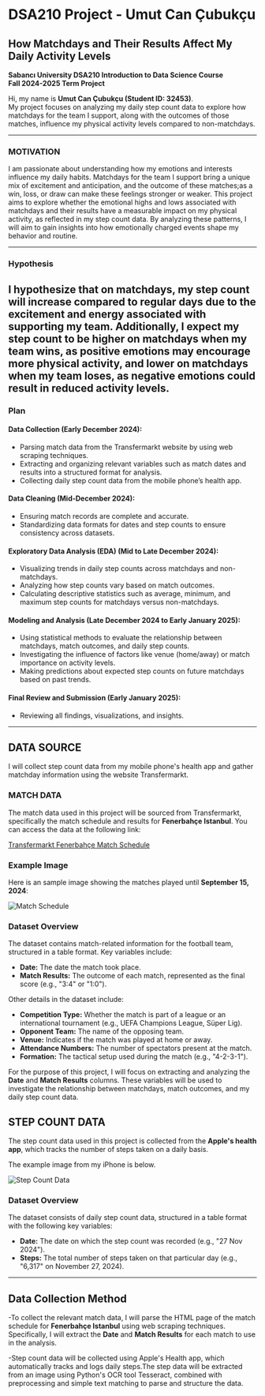 # DSA210 Project - Umut Can Çubukçu  
## How Matchdays and Their Results Affect My Daily Activity Levels


**Sabancı University DSA210 Introduction to Data Science Course**  
**Fall 2024-2025 Term Project**  

Hi, my name is **Umut Can Çubukçu (Student ID: 32453)**.  
My project focuses on analyzing my daily step count data to explore how matchdays for the team I support, along with the outcomes of those matches, influence my physical activity levels compared to non-matchdays. 

---
  
### **MOTIVATION**  
I am passionate about understanding how my emotions and interests influence my daily habits. Matchdays for the team I support bring a unique mix of excitement and anticipation, and the outcome of these matches;as a win, loss, or draw can make these feelings stronger or weaker. This project aims to explore whether the emotional highs and lows associated with matchdays and their results have a measurable impact on my physical activity, as reflected in my step count data. By analyzing these patterns, I will aim to gain insights into how emotionally charged events shape my behavior and routine.    

---
### **Hypothesis**

I hypothesize that on matchdays, my step count will increase compared to regular days due to the excitement and energy associated with supporting my team. Additionally, I expect my step count to be higher on matchdays when my team wins, as positive emotions may encourage more physical activity, and lower on matchdays when my team loses, as negative emotions could result in reduced activity levels.
---

### **Plan**

#### **Data Collection (Early December 2024):**
- Parsing match data from the Transfermarkt website by using web scraping techniques.  
- Extracting and organizing relevant variables such as match dates and results into a structured format for analysis.  
- Collecting daily step count data from the mobile phone’s health app.  

#### **Data Cleaning (Mid-December 2024):**
- Ensuring match records are complete and accurate.  
- Standardizing data formats for dates and step counts to ensure consistency across datasets.  

#### **Exploratory Data Analysis (EDA) (Mid to Late December 2024):**
- Visualizing trends in daily step counts across matchdays and non-matchdays.  
- Analyzing how step counts vary based on match outcomes.  
- Calculating descriptive statistics such as average, minimum, and maximum step counts for matchdays versus non-matchdays.  

#### **Modeling and Analysis (Late December 2024 to Early January 2025):**
- Using statistical methods to evaluate the relationship between matchdays, match outcomes, and daily step counts.  
- Investigating the influence of factors like venue (home/away) or match importance on activity levels.  
- Making predictions about expected step counts on future matchdays based on past trends.  

#### **Final Review and Submission (Early January 2025):**
- Reviewing all findings, visualizations, and insights.   


---



## **DATA SOURCE**
I will collect step count data from my mobile phone's health app and gather matchday information using the website Transfermarkt. 
### **MATCH DATA**

The match data used in this project will be sourced from Transfermarkt, specifically the match schedule and results for **Fenerbahçe Istanbul**. You can access the data at the following link:

[Transfermarkt Fenerbahçe Match Schedule](https://www.transfermarkt.com.tr/fenerbahce-istanbul/spielplandatum/verein/36)

### Example Image

Here is an sample image showing the matches played until **September 15, 2024**:

![Match Schedule](https://github.com/user-attachments/assets/ae74b7bd-3d9b-427c-9a18-84fb4173667e)

### **Dataset Overview**

The dataset contains match-related information for the football team, structured in a table format. Key variables include:

- **Date:** The date the match took place.  
- **Match Results:** The outcome of each match, represented as the final score (e.g., "3:4" or "1:0").  

Other details in the dataset include:  
- **Competition Type:** Whether the match is part of a league or an international tournament (e.g., UEFA Champions League, Süper Lig).  
- **Opponent Team:** The name of the opposing team.  
- **Venue:** Indicates if the match was played at home or away.  
- **Attendance Numbers:** The number of spectators present at the match.  
- **Formation:** The tactical setup used during the match (e.g., "4-2-3-1").  

For the purpose of this project, I will focus on extracting and analyzing the **Date** and **Match Results** columns. These variables will be used to investigate the relationship between matchdays, match outcomes, and my daily step count data.

## **STEP COUNT DATA**

The step count data used in this project is collected from the **Apple's health app**, which tracks the number of steps taken on a daily basis. 

The example image from my iPhone is below.

![Step Count Data](https://github.com/user-attachments/assets/e8600d9a-1f9e-4b75-a9c1-df27de619608)



### **Dataset Overview**

The dataset consists of daily step count data, structured in a table format with the following key variables:

- **Date:** The date on which the step count was recorded (e.g., "27 Nov 2024").  
- **Steps:** The total number of steps taken on that particular day (e.g., "6,317" on November 27, 2024).
  
---

## **Data Collection Method**

-To collect the relevant match data, I will parse the HTML page of the match schedule for **Fenerbahçe Istanbul** using web scraping techniques. Specifically, I will extract the **Date** and **Match Results** for each match to use in the analysis.

-Step count data will be collected using Apple's Health app, which automatically tracks and logs daily steps.The step data will be extracted from an image using Python's OCR tool Tesseract, combined with preprocessing and simple text matching to parse and structure the data.




